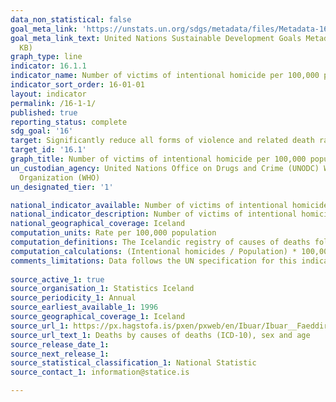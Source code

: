 ```yaml
---
data_non_statistical: false
goal_meta_link: 'https://unstats.un.org/sdgs/metadata/files/Metadata-16-01-01.pdf '
goal_meta_link_text: United Nations Sustainable Development Goals Metadata (PDF 222
  KB)
graph_type: line
indicator: 16.1.1
indicator_name: Number of victims of intentional homicide per 100,000 population, by sex and age
indicator_sort_order: 16-01-01
layout: indicator
permalink: /16-1-1/
published: true
reporting_status: complete
sdg_goal: '16'
target: Significantly reduce all forms of violence and related death rates everywhere
target_id: '16.1'
graph_title: Number of victims of intentional homicide per 100,000 population, by sex
un_custodian_agency: United Nations Office on Drugs and Crime (UNODC) World Health
  Organization (WHO)
un_designated_tier: '1'

national_indicator_available: Number of victims of intentional homicide per 100,000 population, by sex
national_indicator_description: Number of victims of intentional homicide per 100,000 population, by sex
national_geographical_coverage: Iceland
computation_units: Rate per 100,000 population
computation_definitions: The Icelandic registry of causes of deaths follows the ICD 10 code. ICD codes X85-Y09 registers deaths due to assault.
computation_calculations: (Intentional homicides / Population) * 100,000
comments_limitations: Data follows the UN specification for this indicator. This indicator has been identified in collaboration with topic experts.
  
source_active_1: true
source_organisation_1: Statistics Iceland
source_periodicity_1: Annual
source_earliest_available_1: 1996
source_geographical_coverage_1: Iceland 
source_url_1: https://px.hagstofa.is/pxen/pxweb/en/Ibuar/Ibuar__Faeddirdanir__danir__danarmein/MAN05302.px
source_url_text_1: Deaths by causes of deaths (ICD-10), sex and age
source_release_date_1: 
source_next_release_1: 
source_statistical_classification_1: National Statistic
source_contact_1: information@statice.is

---
```


